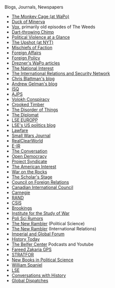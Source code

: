 Blogs, Journals, Newspapers
- [The Monkey Cage (at WaPo)](http://www.washingtonpost.com/blogs/monkey-cage/)
- [Duck of Minerva](http://www.whiteoliphaunt.com/duckofminerva/)
- [Vox](http://www.vox.com/), primarily old episodes of The Weeds
- [Dart-throwing Chimp](http://dartthrowingchimp.wordpress.com/)
- [Political Violence at a Glance](http://politicalviolenceataglance.org/)
- [The Upshot (at NYT)](http://www.nytimes.com/upshot)
- [Mischiefs of Faction](http://www.vox.com/mischiefs-of-faction)
- [Foreign Affairs](http://www.foreignaffairs.com/)
- [Foreign Policy](http://www.foreignpolicy.com/)
- [Drezner's WaPo articles](http://www.washingtonpost.com/people/daniel-w-drezner)
- [The National Interest](http://nationalinterest.org/)
- [The International Relations and Security Network](http://www.isn.ethz.ch/)
- [Chris Blattman's blog](http://chrisblattman.com/)
- [Andrew Gelman's blog](http://andrewgelman.com/)
- [ISQ](http://www.isanet.org/Publications/ISQ)
- [AJPS](http://ajps.org/)
- [Volokh Conspiracy](http://www.washingtonpost.com/news/volokh-conspiracy/)
- [Crooked Timber](http://crookedtimber.org/)
- [The Disorder of Things](http://thedisorderofthings.com/)
- [The Diplomat](http://thediplomat.com/)
- [LSE EUROPP](http://blogs.lse.ac.uk/europpblog/)
- [LSE's US politics blog](http://blogs.lse.ac.uk/usappblog/)
- [Lawfare](http://www.lawfareblog.com/)
- [Small Wars Journal](http://smallwarsjournal.com/)
- [RealClearWorld](http://www.realclearworld.com/)
- [E-IR](http://www.e-ir.info/)
- [The Conversation](http://theconversation.com/uk/politics)
- [Open Democracy](https://www.opendemocracy.net/)
- [Project Syndicate](http://www.project-syndicate.org/)
- [The American Interest](http://www.the-american-interest.com/)
- [War on the Rocks](http://warontherocks.com/)
- [The Scholar's Stage](http://scholars-stage.blogspot.com/)
- [Council on Foreign Relations](http://www.cfr.org/)
- [Canadian International Council](http://opencanada.org/)
- [Carnegie](http://carnegieendowment.org/)
- [RAND](http://www.rand.org/)
- [CSIS](http://csis.org/)
- [Brookings](http://www.brookings.edu/)
- [Institute for the Study of War](http://www.understandingwar.org/)
- [Poli Sci Rumors](http://www.poliscirumors.com/)
- [The New Rambler](https://newramblerreview.com/book-reviews/political-science?types%5B0%5D=1) (Political Science)
- [The New Rambler](https://newramblerreview.com/book-reviews/international-relations) (International Relations)
- [Imperial and Global Forum](http://imperialglobalexeter.com/)
- [History Today](http://www.historytoday.com/)
- [The Belfer Center](https://www.belfercenter.org/latest)
Podcasts and Youtube
- [Fareed Zakaria GPS](https://www.cnn.com/shows/fareed-zakaria-gps)
- [STRATFOR](https://www.youtube.com/user/STRATFORvideo/videos)
- [New Books in Political Science](https://newbooksnetwork.com/category/politics-society/political-science)
- [William Spaniel](https://www.youtube.com/@Gametheory101/featured)
- [LSE](https://www.youtube.com/@theLondonSchoolofEconomics/playlists)
- [Conversations with History](https://www.youtube.com/watch?v=Hrl6_6nqJdk&list=PL6AEA4BC9AC6CC5FA)
- [Global Dispatches](https://www.globaldispatches.org/)